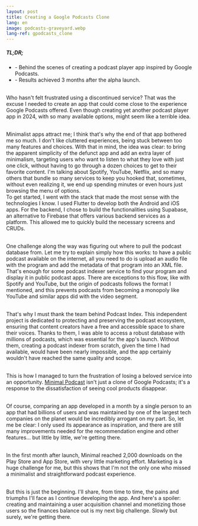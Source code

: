 ```yaml
---
layout: post
title: Creating a Google Podcasts Clone
lang: en
image: podcasts-graveyard.webp
lang-ref: gpodcasts_clone
---
```


##### **TL;DR;**

- \- Behind the scenes of creating a podcast player app inspired by Google
  Podcasts.
- \- Results achieved 3 months after the alpha launch.

<br /> Who hasn't felt frustrated using a discontinued service? That was the
excuse I needed to create an app that could come close to the experience Google
Podcasts offered. Even though creating yet another podcast player app in 2024,
with so many available options, might seem like a terrible idea.

<br />
Minimalist apps attract me; I think that's why the end of that app bothered me
so much. I don't like cluttered experiences, being stuck between too many
features and choices. With that in mind, the idea was clear: to bring the
apparent simplicity of the defunct app and add an extra layer of minimalism,
targeting users who want to listen to what they love with just one click,
without having to go through a dozen choices to get to their favorite content.
I'm talking about Spotify, YouTube, Netflix, and so many others that bundle so
many services to keep you hooked that, sometimes, without even realizing it, we
end up spending minutes or even hours just browsing the menu of options.

<br />
To get started, I went with the stack that made the most sense with the
technologies I know. I used Flutter to develop both the Android and iOS apps.
For the backend, I chose to build the functionalities using Supabase, an
alternative to Firebase that offers various backend services as a platform. This
allowed me to quickly build the necessary screens and CRUDs.

<br /> One challenge along the way was figuring out where to pull the podcast
database from. Let me try to explain simply how this works: to have a public
podcast available on the internet, all you need to do is upload an audio file
with the program and add the metadata of that program into an XML file. That's
enough for some podcast indexer service to find your program and display it in
public podcast apps. There are exceptions to this flow, like with Spotify and
YouTube, but the origin of podcasts follows the format I mentioned, and this
prevents podcasts from becoming a monopoly like YouTube and similar apps did
with the video segment.

<br /> That's why I must thank the team behind Podcast Index. This independent
project is dedicated to protecting and preserving the podcast ecosystem,
ensuring that content creators have a free and accessible space to share their
voices. Thanks to them, I was able to access a robust database with millions of
podcasts, which was essential for the app's launch. Without them, creating a
podcast indexer from scratch, given the time I had available, would have been
nearly impossible, and the app certainly wouldn't have reached the same quality
and scope.

<br /> This is how I managed to turn the frustration of losing a beloved service
into an opportunity. <a href="https://minimalpodcast.app">Minimal Podcast</a>
isn't just a clone of Google Podcasts; it's a response to the dissatisfaction of
seeing cool products disappear.

<br /> Of course, comparing an app developed in a month by a single person to an
app that had billions of users and was maintained by one of the largest tech
companies on the planet would be incredibly arrogant on my part. So, let me be
clear: I only used its appearance as inspiration, and there are still many
improvements needed for the recommendation engine and other features... but
little by little, we're getting there.

<br /> In the first month after launch, Minimal reached 2,000 downloads on the
Play Store and App Store, with very little marketing effort. Marketing is a huge
challenge for me, but this shows that I'm not the only one who missed a
minimalist and straightforward podcast experience.

<br /> But this is just the beginning. I'll share, from time to time, the pains
and triumphs I'll face as I continue developing the app. And here's a spoiler:
creating and maintaining a user acquisition channel and monetizing those users
so the finances balance out is my next big challenge. Slowly but surely, we're
getting there.
